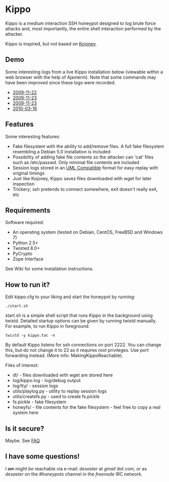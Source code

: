 # Kippo

Kippo is a medium interaction SSH honeypot designed to log brute force attacks and, most importantly, the entire shell interaction performed by the attacker.

Kippo is inspired, but not based on [Kojoney](http://kojoney.sourceforge.net/).

## Demo

Some interesting logs from a live Kippo installation below (viewable within a web browser with the help of Ajaxterm). Note that some commands may have been improved since these logs were recorded.

  * [2009-11-22](http://kippo.rpg.fi/playlog/?l=20091122-075013-5055.log)
  * [2009-11-23](http://kippo.rpg.fi/playlog/?l=20091123-003854-3359.log)
  * [2009-11-23](http://kippo.rpg.fi/playlog/?l=20091123-012814-626.log)
  * [2010-03-16](http://kippo.rpg.fi/playlog/?l=20100316-233121-1847.log)

## Features

Some interesting features:
* Fake filesystem with the ability to add/remove files. A full fake filesystem resembling a Debian 5.0 installation is included
* Possibility of adding fake file contents so the attacker can 'cat' files such as /etc/passwd. Only minimal file contents are included 
* Session logs stored in an [UML Compatible](http://user-mode-linux.sourceforge.net/)  format for easy replay with original timings 
* Just like Kojoney, Kippo saves files downloaded with wget for later inspection
* Trickery; ssh pretends to connect somewhere, exit doesn't really exit, etc 

## Requirements

Software required:

* An operating system (tested on Debian, CentOS, FreeBSD and Windows 7)
* Python 2.5+
* Twisted 8.0+
* PyCrypto
* Zope Interface

See Wiki for some installation instructions.

## How to run it?

Edit kippo.cfg to your liking and start the honeypot by running:

`./start.sh`

start.sh is a simple shell script that runs Kippo in the background using twistd. Detailed startup options can be given by running twistd manually. For example, to run Kippo in foreground:

`twistd -y kippo.tac -n`

By default Kippo listens for ssh connections on port 2222. You can change this, but do not change it to 22 as it requires root privileges. Use port forwarding instead. (More info: MakingKippoReachable).

Files of interest:

* dl/ - files downloaded with wget are stored here
* log/kippo.log - log/debug output
* log/tty/ - session logs
* utils/playlog.py - utility to replay session logs
* utils/createfs.py - used to create fs.pickle
* fs.pickle - fake filesystem
* honeyfs/ - file contents for the fake filesystem - feel free to copy a real system here

## Is it secure?

Maybe. See [FAQ](https://github.com/desaster/kippo/wiki/FAQ)

## I have some questions!

I ~~am~~ _might be_ reachable via e-mail: *desaster* at *gmail* dot *com*, or as *desaster* on the *#honeypots* channel in the *freenode* IRC network.
